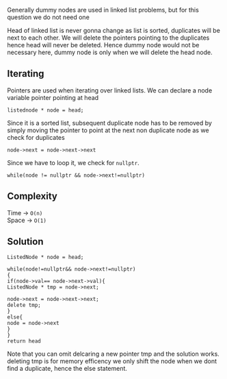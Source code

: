 Generally dummy nodes are used in linked list problems, but for this question we do not need one

Head of linked list is never gonna change as list is sorted, duplicates will be next to each other. We will delete the pointers pointing to the duplicates hence head will never be deleted. 
Hence dummy node would not be necessary here, dummy node is only when we will delete the head node.

## Iterating 
Pointers are used when iterating over linked lists. We can declare a node variable pointer pointing at head
```
listednode * node = head;
```

Since it is a sorted list, subsequent duplicate node has to be removed by simply moving the pointer to point at the next non duplicate node as we check for duplicates
```
node->next = node->next->next
```
Since we have to loop it, we check for `nullptr`. 

```
while(node != nullptr && node->next!=nullptr)
```
## Complexity

Time -> `O(n)`
<br>
Space -> `O(1)`

## Solution

````
ListedNode * node = head;

while(node!=nullptr&& node->next!=nullptr)
{
if(node->val== node->next->val){
ListedNode * tmp = node->next;

node->next = node->next->next;
delete tmp;
}
else{
node = node->next
}
}
return head
``````
Note that you can omit delcaring a new pointer tmp and the solution works. deleting tmp is for memory efficency 
we only shift the node when we dont find a duplicate, hence the else statement.
